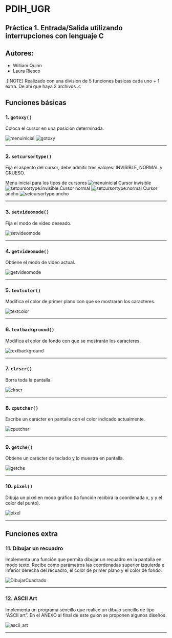 # PDIH_UGR

## Práctica 1. Entrada/Salida utilizando interrupciones con lenguaje C

## Autores:
- William Quinn
- Laura Riesco

.[!NOTE]
Realizado con una division de 5 funciones basicas cada uno + 1 extra. De ahi que haya 2 archivos .c

## Funciones básicas

### 1. `gotoxy()`
Coloca el cursor en una posición determinada.


![menuinicial](image.png)
![gotoxy](image-1.png)

---

### 2. `setcursortype()`
Fija el aspecto del cursor, debe admitir tres valores: INVISIBLE, NORMAL y GRUESO.


Menu inicial para los tipos de cursores
![menuinicial](image-2.png)
Cursor invisible
![setcursortype:invisible](image-3.png)
Cursor normal
![setcursortype:normal](image-4.png)
Cursor ancho
![setcursortype:ancho](image-5.png)

---

### 3. `setvideomode()`
Fija el modo de video deseado.


![setvideomode](./images/setvideomode.png)

---

### 4. `getvideomode()`
Obtiene el modo de video actual.


![getvideomode](./images/getvideomode.png)

---

### 5. `textcolor()`
Modifica el color de primer plano con que se mostrarán los caracteres.


![textcolor](./images/textcolor.png)

---

### 6. `textbackground()`
Modifica el color de fondo con que se mostrarán los caracteres.


![textbackground](./images/textbackground.png)

---

### 7. `clrscr()`
Borra toda la pantalla.


![clrscr](image-6.png)

---

### 8. `cputchar()`
Escribe un carácter en pantalla con el color indicado actualmente.


![cputchar](image-7.png)

---

### 9. `getche()`
Obtiene un carácter de teclado y lo muestra en pantalla.


![getche](image-8.png)

---

### 10. `pixel()`
Dibuja un pixel en modo gráfico (la función recibirá la coordenada x, y y el color del punto).


![pixel](./images/pixel.png)

---

## Funciones extra

### 11. Dibujar un recuadro
Implementa una función que permita dibujar un recuadro en la pantalla en modo texto. Recibe como parámetros las coordenadas superior izquierda e inferior derecha del recuadro, el color de primer plano y el color de fondo.


![DibujarCuadrado](image-9.png)

---

### 12. ASCII Art
Implementa un programa sencillo que realice un dibujo sencillo de tipo “ASCII art”. En el ANEXO al final de este guión se proponen algunos diseños.


![ascii_art](./images/ascii_art.png)

---